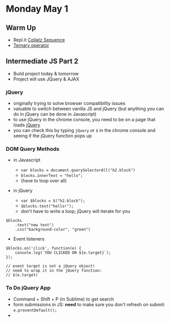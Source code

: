 # Monday May 1

## Warm Up

* Repl.it [Collatz Sequence](https://repl.it/student/submissions/895532)
* [Ternary operator](https://developer.mozilla.org/en-US/docs/Web/JavaScript/Reference/Operators/Conditional_Operator)

## Intermediate JS Part 2

* Build project today & tomorrow
* Project will use JQuery & AJAX

### jQuery

* originally trying to solve browser compatibility issues
* valuable to switch between vanilla JS and jQuery (but anything you can do in jQuery can be done in Javascript)
* to use jQuery in the chrome console, you need to be on a page that loads [jQuery](http://jquery.com/) 
* you can check this by typing `jQuery` or `$` in the chrome console and seeing if the jQuery function pops up

### DOM Query Methods

* in Javascript
	* `var blocks = document.querySelectorAll("h2.block")`
	* `blocks.innerText = "hello";`
	* (have to loop over all)

* in jQuery
	* `var $blocks = $("h2.block");`
	* `$blocks.text("hello!");`
	* don't have to write a loop; jQuery will iterate for you

```
$blocks
	.text("new text")
	.css("background-color", "green")
```

* Event listeners

```
$blocks.on('click', function(e) {
	console.log(`YOU CLICKED ON ${e.target}`);
});

// event target is not a jQuery object! 
// need to wrap it in the jQuery function: 
// $(e.target) 
```

### To Do jQuery App

* Command + Shift + P (in Sublime) to get search
* form submissions in JS: **need** to make sure you don't refresh on submit: `e.preventDefault();`
* 



